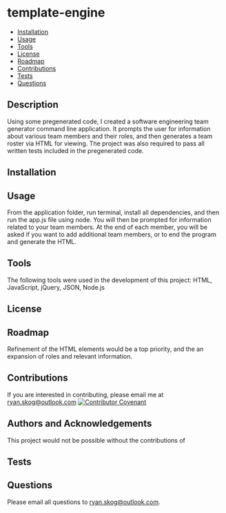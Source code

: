 
  # template-engine

  * [Installation](#installation)
  * [Usage](#usage)
  * [Tools](#tools)
  * [License](#license)
  * [Roadmap](#roadmap)
  * [Contributions](#contributions)
  * [Tests](#tests)
  * [Questions](#questions)

  ## Description

  Using some pregenerated code, I created a software engineering team generator command line application.  It prompts the user for information about various team members and their roles, and then generates a team roster via HTML for viewing.  The project was also required to pass all written tests included in the pregenerated code.

  ## Installation

  

  ## Usage

  From the application folder, run terminal, install all dependencies, and then run the app.js file using node.  You will then be prompted for information related to your team members.  At the end of each member, you will be asked if you want to add additional team members, or to end the program and generate the HTML.

  ## Tools

  The following tools were used in the development of this project:
   HTML, JavaScript, jQuery, JSON, Node.js

  ## License

  

  ## Roadmap

  Refinement of the HTML elements would be a top priority, and the an expansion of roles and relevant information.

  ## Contributions

  If you are interested in contributing, please email me at ryan.skog@outlook.com
  [![Contributor Covenant](https://img.shields.io/badge/Contributor%20Covenant-v2.0%20adopted-ff69b4.svg)](code_of_conduct.md)

  ## Authors and Acknowledgements

  This project would not be possible without the contributions of 

  ## Tests

  

  ## Questions

  Please email all questions to ryan.skog@outlook.com.

  